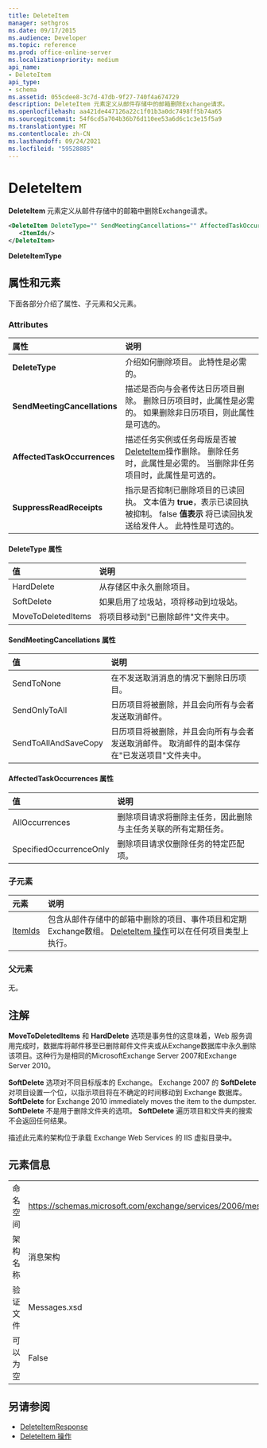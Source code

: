 ```yaml
---
title: DeleteItem
manager: sethgros
ms.date: 09/17/2015
ms.audience: Developer
ms.topic: reference
ms.prod: office-online-server
ms.localizationpriority: medium
api_name:
- DeleteItem
api_type:
- schema
ms.assetid: 055cdee8-3c7d-47db-9f27-740f4a674729
description: DeleteItem 元素定义从邮件存储中的邮箱删除Exchange请求。
ms.openlocfilehash: aa421de447126a22c1f01b3a0dc7498ff5b74a65
ms.sourcegitcommit: 54f6cd5a704b36b76d110ee53a6d6c1c3e15f5a9
ms.translationtype: MT
ms.contentlocale: zh-CN
ms.lasthandoff: 09/24/2021
ms.locfileid: "59528885"
---
```

# <a name="deleteitem"></a>DeleteItem

**DeleteItem** 元素定义从邮件存储中的邮箱中删除Exchange请求。 
  
```XML
<DeleteItem DeleteType="" SendMeetingCancellations="" AffectedTaskOccurrences="" SuppressReadReceipts="">
   <ItemIds/>
</DeleteItem>
```

 **DeleteItemType**
## <a name="attributes-and-elements"></a>属性和元素

下面各部分介绍了属性、子元素和父元素。
  
### <a name="attributes"></a>Attributes

|**属性**|**说明**|
|:-----|:-----|
|**DeleteType** <br/> |介绍如何删除项目。 此特性是必需的。  <br/> |
|**SendMeetingCancellations** <br/> |描述是否向与会者传达日历项目删除。 删除日历项目时，此属性是必需的。 如果删除非日历项目，则此属性是可选的。  <br/> |
|**AffectedTaskOccurrences** <br/> |描述任务实例或任务母版是否被 [DeleteItem](deleteitem-operation.md)操作删除。 删除任务时，此属性是必需的。 当删除非任务项目时，此属性是可选的。  <br/> |
|**SuppressReadReceipts** <br/> |指示是否抑制已删除项目的已读回执。 文本值为 **true**，表示已读回执被抑制。 false **值表示** 将已读回执发送给发件人。 此特性是可选的。  <br/> |
   
#### <a name="deletetype-attribute"></a>DeleteType 属性

|**值**|**说明**|
|:-----|:-----|
|HardDelete  <br/> |从存储区中永久删除项目。  <br/> |
|SoftDelete  <br/> |如果启用了垃圾站，项将移动到垃圾站。  <br/> |
|MoveToDeletedItems  <br/> |将项目移动到"已删除邮件"文件夹中。  <br/> |
   
#### <a name="sendmeetingcancellations-attribute"></a>SendMeetingCancellations 属性

|**值**|**说明**|
|:-----|:-----|
|SendToNone  <br/> |在不发送取消消息的情况下删除日历项目。  <br/> |
|SendOnlyToAll  <br/> |日历项目将被删除，并且会向所有与会者发送取消邮件。  <br/> |
|SendToAllAndSaveCopy  <br/> |日历项目将被删除，并且会向所有与会者发送取消邮件。 取消邮件的副本保存在"已发送项目"文件夹中。  <br/> |
   
#### <a name="affectedtaskoccurrences-attribute"></a>AffectedTaskOccurrences 属性

|**值**|**说明**|
|:-----|:-----|
|AllOccurrences  <br/> |删除项目请求将删除主任务，因此删除与主任务关联的所有定期任务。  <br/> |
|SpecifiedOccurrenceOnly  <br/> |删除项目请求仅删除任务的特定匹配项。  <br/> |
   
### <a name="child-elements"></a>子元素

|**元素**|**说明**|
|:-----|:-----|
|[ItemIds](itemids.md) <br/> |包含从邮件存储中的邮箱中删除的项目、事件项目和定期Exchange数组。 [DeleteItem 操作](deleteitem-operation.md)可以在任何项目类型上执行。  <br/> |
   
### <a name="parent-elements"></a>父元素

无。
  
## <a name="remarks"></a>注解

**MoveToDeletedItems** 和 **HardDelete** 选项是事务性的这意味着，Web 服务调用完成时，数据库将邮件移至已删除邮件文件夹或从Exchange数据库中永久删除该项目。这种行为是相同的MicrosoftExchange Server 2007和Exchange Server 2010。 
  
**SoftDelete** 选项对不同目标版本的 Exchange。 Exchange 2007 的 **SoftDelete** 对项目设置一个位，以指示项目将在不确定的时间移动到 Exchange 数据库。 **SoftDelete** for Exchange 2010 immediately moves the item to the dumpster. **SoftDelete** 不是用于删除文件夹的选项。 **SoftDelete** 遍历项目和文件夹的搜索不会返回任何结果。 
  
描述此元素的架构位于承载 Exchange Web Services 的 IIS 虚拟目录中。
  
## <a name="element-information"></a>元素信息

|||
|:-----|:-----|
|命名空间  <br/> |https://schemas.microsoft.com/exchange/services/2006/messages  <br/> |
|架构名称  <br/> |消息架构  <br/> |
|验证文件  <br/> |Messages.xsd  <br/> |
|可以为空  <br/> |False  <br/> |
   
## <a name="see-also"></a>另请参阅

- [DeleteItemResponse](deleteitemresponse.md)  
- [DeleteItem 操作](deleteitem-operation.md)

